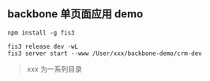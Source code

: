 ## backbone 单页面应用 demo

```
npm install -g fis3

fis3 release dev -wL
fis3 server start --www /User/xxx/backbone-demo/crm-dev 
```
> xxx 为一系列目录